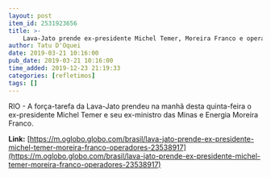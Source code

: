 ```yaml
---
layout: post
item_id: 2531923656
title: >-
    Lava-Jato prende ex-presidente Michel Temer, Moreira Franco e operadores
author: Tatu D'Oquei
date: 2019-03-21 10:16:00
pub_date: 2019-03-21 10:16:00
time_added: 2019-12-23 21:19:33
categories: [refletimos]
tags: []
---
```


RIO - A força-tarefa da Lava-Jato prendeu na manhã desta quinta-feira o ex-presidente Michel Temer e seu ex-ministro das Minas e Energia Moreira Franco.

**Link:** [https://m.oglobo.globo.com/brasil/lava-jato-prende-ex-presidente-michel-temer-moreira-franco-operadores-23538917](https://m.oglobo.globo.com/brasil/lava-jato-prende-ex-presidente-michel-temer-moreira-franco-operadores-23538917)

